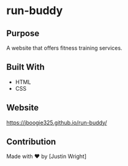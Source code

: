 # run-buddy

## Purpose
A website that offers fitness training services.

## Built With
* HTML
* CSS

## Website
https://jboogie325.github.io/run-buddy/

## Contribution
Made with ❤️ by [Justin Wright]
